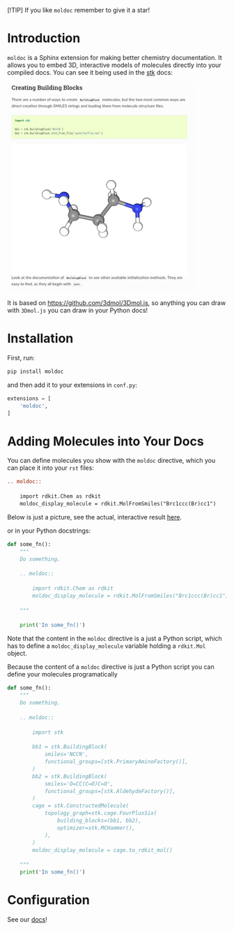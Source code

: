 [!TIP]
If you like ``moldoc`` remember to give it a star!

# Introduction

`moldoc` is a Sphinx extension for making better chemistry documentation. It
allows you to embed 3D, interactive models of molecules directly into your
compiled docs. You can see it being used in the
[stk](https://stk.readthedocs.io/en/stable/basic_examples.html) docs:

![moldoc](moldoc.gif)

It is based on https://github.com/3dmol/3Dmol.js, so anything you can draw
with `3Dmol.js` you can draw in your Python docs!

# Installation

First, run:

```bash
pip install moldoc
```

and then add it to your extensions in `conf.py`:

```python
extensions = [
    'moldoc',
]
```

# Adding Molecules into Your Docs

You can define molecules you show with the `moldoc` directive, which you  can
place it into your `rst` files:

```rst
.. moldoc::

    import rdkit.Chem as rdkit
    moldoc_display_molecule = rdkit.MolFromSmiles("Brc1ccc(Br)cc1")
```

Below is just a picture, see the actual, interactive result
[here](https://moldoc.readthedocs.io/en/stable#adding-molecules-into-your-docs>).

or in your Python docstrings:

```python
def some_fn():
    """
    Do something.

    .. moldoc::

        import rdkit.Chem as rdkit
        moldoc_display_molecule = rdkit.MolFromSmiles("Brc1ccc(Br)cc1")

    """

    print('In some_fn()')
```

Note that the content in the `moldoc` directive is a just a Python script,
which has to define a `moldoc_display_molecule` variable holding a `rdkit.Mol`
object.

Because the content of a `moldoc` directive is just a Python script you can
define your molecules programatically

```python
def some_fn():
    """
    Do something.

    .. moldoc::

        import stk

        bb1 = stk.BuildingBlock(
            smiles='NCCN',
            functional_groups=[stk.PrimaryAminoFactory()],
        )
        bb2 = stk.BuildingBlock(
            smiles='O=CC(C=O)C=O',
            functional_groups=[stk.AldehydeFactory()],
        )
        cage = stk.ConstructedMolecule(
            topology_graph=stk.cage.FourPlusSix(
                building_blocks=(bb1, bb2),
                optimizer=stk.MCHammer(),
            ),
        )
        moldoc_display_molecule = cage.to_rdkit_mol()

    """
    print('In some_fn()')

```

# Configuration

See our [docs](https://moldoc.readthedocs.io/en/stable)!

